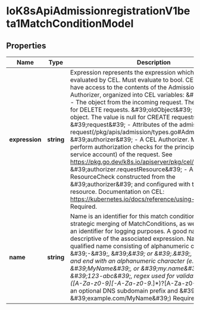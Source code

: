 # IoK8sApiAdmissionregistrationV1beta1MatchConditionModel

## Properties

Name | Type | Description | Notes
------------ | ------------- | ------------- | -------------
**expression** | **string** | Expression represents the expression which will be evaluated by CEL. Must evaluate to bool. CEL expressions have access to the contents of the AdmissionRequest and Authorizer, organized into CEL variables:  \&#39;object\&#39; - The object from the incoming request. The value is null for DELETE requests. \&#39;oldObject\&#39; - The existing object. The value is null for CREATE requests. \&#39;request\&#39; - Attributes of the admission request(/pkg/apis/admission/types.go#AdmissionRequest). \&#39;authorizer\&#39; - A CEL Authorizer. May be used to perform authorization checks for the principal (user or service account) of the request.   See https://pkg.go.dev/k8s.io/apiserver/pkg/cel/library#Authz \&#39;authorizer.requestResource\&#39; - A CEL ResourceCheck constructed from the \&#39;authorizer\&#39; and configured with the   request resource. Documentation on CEL: https://kubernetes.io/docs/reference/using-api/cel/  Required. | [default to undefined]
**name** | **string** | Name is an identifier for this match condition, used for strategic merging of MatchConditions, as well as providing an identifier for logging purposes. A good name should be descriptive of the associated expression. Name must be a qualified name consisting of alphanumeric characters, \&#39;-\&#39;, \&#39;_\&#39; or \&#39;.\&#39;, and must start and end with an alphanumeric character (e.g. \&#39;MyName\&#39;,  or \&#39;my.name\&#39;,  or \&#39;123-abc\&#39;, regex used for validation is \&#39;([A-Za-z0-9][-A-Za-z0-9_.]*)?[A-Za-z0-9]\&#39;) with an optional DNS subdomain prefix and \&#39;/\&#39; (e.g. \&#39;example.com/MyName\&#39;)  Required. | [default to undefined]


